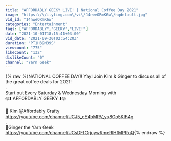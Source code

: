 ```yaml
---
title: "AFFORDABLY GEEKY LIVE! | National Coffee Day 2021"
image: "https:\/\/i.ytimg.com\/vi\/14nweORmK6w\/hqdefault.jpg"
vid_id: "14nweORmK6w"
categories: "Entertainment"
tags: ["AFFORDABLY","GEEKY","LIVE!"]
date: "2021-10-01T18:15:41+03:00"
vid_date: "2021-09-30T02:54:20Z"
duration: "PT1H39M39S"
viewcount: "775"
likeCount: "132"
dislikeCount: "0"
channel: "Yarn Geek"
---
```

{% raw %}NATIONAL COFFEE DAY!! Yay! Join Kim &amp; Ginger to discuss all of the great coffee deals for 2021!<br />.<br />Start out Every Saturday &amp;  Wednesday Morning with <br />          🤓⬇️ AFFORDABLY  GEEKY ⬇️🤓<br /><br />🧶 Kim @Affordably Crafty<br /><a rel="nofollow" target="blank" href="https://youtube.com/channel/UCJ5_eE4bMRV_yx8Go5KIF4g">https://youtube.com/channel/UCJ5_eE4bMRV_yx8Go5KIF4g</a><br />.<br />🐑Ginger the Yarn Geek <a rel="nofollow" target="blank" href="https://youtube.com/channel/UCsDFfGrjuywRmeRlHfMPRqQ">https://youtube.com/channel/UCsDFfGrjuywRmeRlHfMPRqQ</a>{% endraw %}
